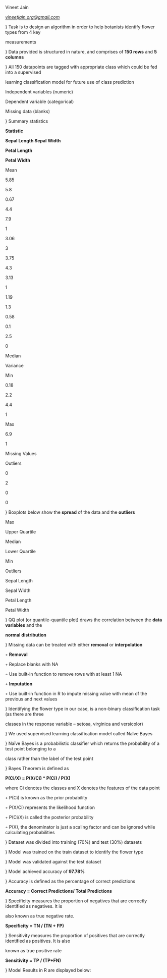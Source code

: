 ﻿

Vineet Jain

*vineetjain.org@gmail.com*





} Task is to design an algorithm in order to help botanists identify flower types from 4 key

measurements

} Data provided is structured in nature, and comprises of **150 rows** and **5 columns**

} All 150 datapoints are tagged with appropriate class which could be fed into a supervised

learning classification model for future use of class prediction

Independent variables (numeric)

Dependent variable (categorical)

Missing data (blanks)





} Summary statistics

**Statistic**

**Sepal Length Sepal Width**

**Petal Length**

**Petal Width**

Mean

5.85

5.8

0.67

4.4

7.9

1

3.06

3

3.75

4.3

3.13

1

1.19

1.3

0.58

0.1

2.5

0

Median

Variance

Min

0.18

2.2

4.4

1

Max

6.9

1

Missing Values

Outliers

0

2

0

0





} Boxplots below show the **spread** of the data and the **outliers**

Max

Upper Quartile

Median

Lower Quartile

Min

Outliers

Sepal Length

Sepal Width

Petal Length

Petal Width





} QQ plot (or quantile-quantile plot) draws the correlation between the **data variables** and the

**normal distribution**





} Missing data can be treated with either **removal** or **interpolation**

◦ **Removal**

◦ Replace blanks with NA

◦ Use built-in function to remove rows with at least 1 NA

◦ **Imputation**

◦ Use built-in function in R to impute missing value with mean of the previous and next values





} Identifying the flower type in our case, is a non-binary classification task (as there are three

classes in the response variable – setosa, virginica and versicolor)

} We used supervised learning classification model called Naïve Bayes

} Naïve Bayes is a probabilistic classifier which returns the probability of a test point belonging to a

class rather than the label of the test point

} Bayes Theorem is defined as

**P(Ci/X) = P(X/Ci) \* P(Ci) / P(X)**

where Ci denotes the classes and X denotes the features of the data point

◦ P(Ci) is known as the prior probability

◦ P(X/Ci) represents the likelihood function

◦ P(Ci/X) is called the posterior probability

◦ P(X), the denominator is just a scaling factor and can be ignored while calculating probabilities

} Dataset was divided into training (70%) and test (30%) datasets

} Model was trained on the train dataset to identify the flower type

} Model was validated against the test dataset

} Model achieved accuracy of **97.78%**





} Accuracy is defined as the percentage of correct predictions

**Accuracy = Correct Predictions/ Total Predictions**

} Specificity measures the proportion of negatives that are correctly identified as negatives. It is

also known as true negative rate.

**Specificity = TN / (TN + FP)**

} Sensitivity measures the proportion of positives that are correctly identified as positives. It is also

known as true positive rate

**Sensitivity = TP / (TP+FN)**

} Model Results in R are displayed below:

